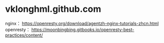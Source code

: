# vklonghml.github.com

nginx： https://openresty.org/download/agentzh-nginx-tutorials-zhcn.html
openresty： https://moonbingbing.gitbooks.io/openresty-best-practices/content/
